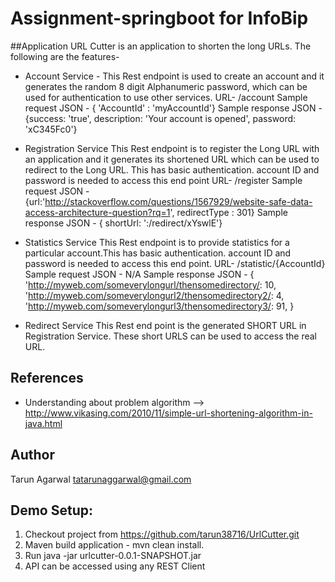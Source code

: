 #  Assignment-springboot for InfoBip

##Application
URL Cutter is an application to shorten the long URLs. The following are the features-

- Account Service -
This Rest endpoint is used to create an account and it generates the random 8 digit Alphanumeric password, which can be used for authentication to use other services.
URL- /account
Sample request JSON - { 'AccountId' : 'myAccountId'}
Sample response JSON - {success: 'true', description: 'Your account is opened', password: 'xC345Fc0'}

- Registration Service
This Rest endpoint is to register the Long URL with an application and it generates  its shortened URL which can be used to redirect to the Long URL. This has basic authentication. account ID and password is needed to access this end point
URL- /register
Sample request JSON - {url:'http://stackoverflow.com/questions/1567929/website-safe-data-access-architecture-question?rq=1',
redirectType : 301}
Sample response JSON - { shortUrl: '<host>:<port>/redirect/xYswlE'}

- Statistics Service
This Rest endpoint is to provide statistics for a particular account.This has basic authentication. account ID and password is needed to access this end point.
URL- /statistic/{AccountId}
Sample request JSON - N/A
Sample response JSON - {
'http://myweb.com/someverylongurl/thensomedirectory/: 10,
'http://myweb.com/someverylongurl2/thensomedirectory2/: 4,
'http://myweb.com/someverylongurl3/thensomedirectory3/: 91,
}

- Redirect Service
This Rest end point is the generated SHORT URL in Registration Service. These short URLS can be used to access the real URL.

## References
- Understanding about problem algorithm   --> http://www.vikasing.com/2010/11/simple-url-shortening-algorithm-in-java.html


## Author
Tarun Agarwal 
tatarunaggarwal@gmail.com

Demo Setup:
------------------------------
1. Checkout project from https://github.com/tarun38716/UrlCutter.git
2. Maven build application - mvn clean install.
3. Run java -jar urlcutter-0.0.1-SNAPSHOT.jar
4. API can be accessed using any REST Client
